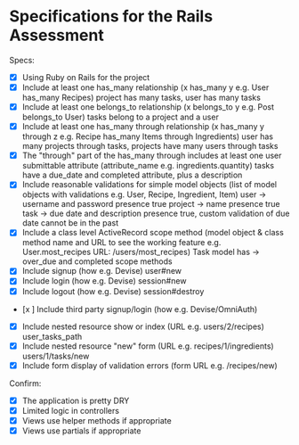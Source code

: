# Specifications for the Rails Assessment

Specs:
- [x] Using Ruby on Rails for the project
- [x] Include at least one has_many relationship (x has_many y e.g. User has_many Recipes)
  project has many tasks, user has many tasks
- [x] Include at least one belongs_to relationship (x belongs_to y e.g. Post belongs_to User)
  tasks belong to a project and a user
- [x] Include at least one has_many through relationship (x has_many y through z e.g. Recipe has_many Items through Ingredients)
  user has many projects through tasks, projects have many users through tasks
- [x] The "through" part of the has_many through includes at least one user submittable attribute (attribute_name e.g. ingredients.quantity)
  tasks have a due_date and completed attribute, plus a description
- [x] Include reasonable validations for simple model objects (list of model objects with validations e.g. User, Recipe, Ingredient, Item)
  user -> username and password presence true
  project -> name presence true
  task -> due date and description presence true, custom validation of due date cannot be in the past
- [x] Include a class level ActiveRecord scope method (model object & class method name and URL to see the working feature e.g. User.most_recipes URL: /users/most_recipes)
  Task model has -> over_due and completed scope methods
- [x] Include signup (how e.g. Devise)
  user#new
- [x] Include login (how e.g. Devise)
  session#new
- [x] Include logout (how e.g. Devise)
  session#destroy
- [x ] Include third party signup/login (how e.g. Devise/OmniAuth)
- [x] Include nested resource show or index (URL e.g. users/2/recipes)
    user_tasks_path
- [x] Include nested resource "new" form (URL e.g. recipes/1/ingredients)
    users/1/tasks/new
- [x] Include form display of validation errors (form URL e.g. /recipes/new)

Confirm:
- [x] The application is pretty DRY
- [x] Limited logic in controllers
- [x] Views use helper methods if appropriate
- [x] Views use partials if appropriate
